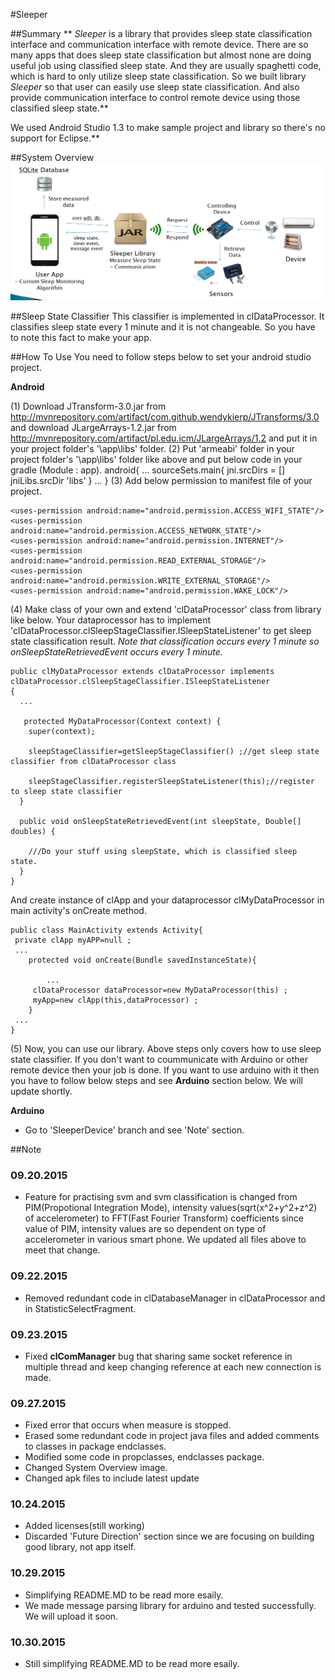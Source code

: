 #Sleeper

##Summary
** *Sleeper* is a library that provides sleep state classification interface and communication interface with remote device.
There are so many apps that does sleep state classification but almost none are doing useful job using classified sleep state.
And they are usually spaghetti code, which is hard to only utilize sleep state classification. So we built library *Sleeper*
so that user can easily use sleep state classification. And also provide communication interface to control remote device 
using those classified sleep state.**

We used Android Studio 1.3 to make sample project and library so there's no support for Eclipse.**


##System Overview
![System Overview](./README_IMG/SystemOverview.jpg)

##Sleep State Classifier
 This classifier is implemented in clDataProcessor. It classifies sleep state every 1 minute and it is not changeable. So you have to
 note this fact to make your app.


##How To Use
 You need to follow steps below to set your android studio project.
 
 **Android**
 
 (1) Download JTransform-3.0.jar from http://mvnrepository.com/artifact/com.github.wendykierp/JTransforms/3.0 and
    download JLargeArrays-1.2.jar from http://mvnrepository.com/artifact/pl.edu.icm/JLargeArrays/1.2 and put it in your project folder's
	'\app\libs' folder. 
 (2) Put 'armeabi' folder in your project folder's '\app\libs' folder like above and put below code in your gradle (Module : app).
	    android{
		      ...
            sourceSets.main{
                jni.srcDirs = []
                jniLibs.srcDir 'libs'
            }
		    ...
	    }
 (3) Add below permission to manifest file of your project.
 
    <uses-permission android:name="android.permission.ACCESS_WIFI_STATE"/>
    <uses-permission android:name="android.permission.ACCESS_NETWORK_STATE"/>
    <uses-permission android:name="android.permission.INTERNET"/>
    <uses-permission android:name="android.permission.READ_EXTERNAL_STORAGE"/>
    <uses-permission android:name="android.permission.WRITE_EXTERNAL_STORAGE"/>
    <uses-permission android:name="android.permission.WAKE_LOCK"/>
	 
 (4) Make class of your own and extend 'clDataProcessor' class from library like below.
     Your dataprocessor has to implement 'clDataProcessor.clSleepStageClassifier.ISleepStateListener'
	 to get sleep state classification result. *Note that classification occurs every 1 minute so 
	 *onSleepStateRetrievedEvent* occurs every 1 minute.*
 
    public clMyDataProcessor extends clDataProcessor implements clDataProcessor.clSleepStageClassifier.ISleepStateListener 
	{
	  ...
	  
	   protected MyDataProcessor(Context context) {
        super(context);

        sleepStageClassifier=getSleepStageClassifier() ;//get sleep state classifier from clDataProcessor class

        sleepStageClassifier.registerSleepStateListener(this);//register to sleep state classifier
      }
	  
	  public void onSleepStateRetrievedEvent(int sleepState, Double[] doubles) {
	  
		///Do your stuff using sleepState, which is classified sleep state.
	  }
	}
	 
   And create instance of clApp and your dataprocessor clMyDataProcessor in main activity's onCreate method.
   
    public class MainActivity extends Activity{
	 private clApp myAPP=null ;
	 ...
	    protected void onCreate(Bundle savedInstanceState){
		
			...
		 clDataProcessor dataProcessor=new MyDataProcessor(this) ;
         myApp=new clApp(this,dataProcessor) ;
		}
	 ...
	}
	
   (5) Now, you can use our library. Above steps only covers how to use sleep state classifier. If you don't want to
	   coummunicate with Arduino or other remote device then your job is done. If you want to use arduino with it then
	   you have to follow below steps and see **Arduino** section below. We will update shortly.
	
	
	 
	 
 **Arduino**
 
 - Go to 'SleeperDevice' branch and see 'Note' section.

##Note

 ### 09.20.2015
  - Feature for practising svm and svm classification is changed from PIM(Propotional Integration Mode), intensity values(sqrt(x^2+y^2+z^2) of accelerometer) to FFT(Fast Fourier Transform) coefficients since value of PIM,
    intensity values are so dependent on type of accelerometer in various smart phone. We updated all files above to meet that change.
	
 ### 09.22.2015
  - Removed redundant code in clDatabaseManager in clDataProcessor and in StatisticSelectFragment.
  
 ### 09.23.2015
  - Fixed **clComManager** bug that sharing same socket reference in multiple thread and keep changing reference at each new connection is made.
  
 ### 09.27.2015
  - Fixed error that occurs when measure is stopped. 
  - Erased some redundant code in project java files and added comments to classes in package endclasses.
  - Modified some code in propclasses, endclasses package.
  - Changed System Overview image.
  - Changed apk files to include latest update
  
 ### 10.24.2015
  - Added licenses(still working)
  - Discarded 'Future Direction' section since we are focusing on building good library, not app itself.
  
 ### 10.29.2015
  - Simplifying README.MD to be read more esaily.
  - We made message parsing library for arduino and tested successfully. We will upload it soon.
  
 ### 10.30.2015
  - Still simplifying README.MD to be read more esaily.
	 